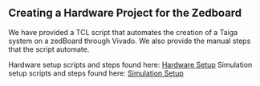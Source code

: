 Creating a Hardware Project for the Zedboard
-----------

We have provided a TCL script that automates the creation of a Taiga system on a zedBoard through Vivado.
We also provide the manual steps that the script automate.

Hardware setup scripts and steps found here:  [Hardware Setup](Hardware-Setup)
Simulation setup scripts and steps found here: [Simulation Setup](Simulation-Setup)


